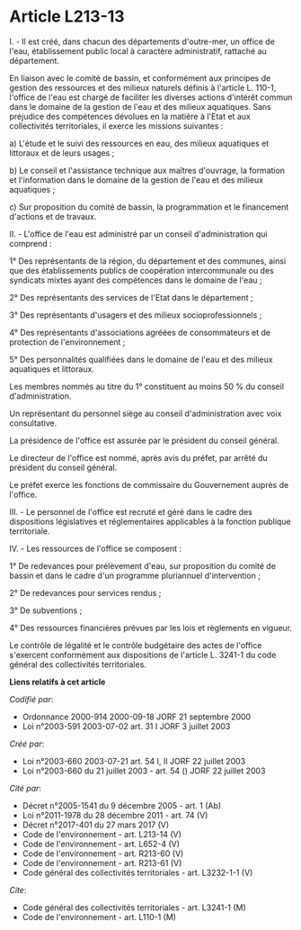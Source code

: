 # Article L213-13

I. - Il est créé, dans chacun des départements d'outre-mer, un office de l'eau, établissement public local à caractère
administratif, rattaché au département.

En liaison avec le comité de bassin, et conformément aux principes de gestion des ressources et des milieux naturels définis
à l'article L. 110-1, l'office de l'eau est chargé de faciliter les diverses actions d'intérêt commun dans le domaine de la
gestion de l'eau et des milieux aquatiques. Sans préjudice des compétences dévolues en la matière à l'Etat et aux
collectivités territoriales, il exerce les missions suivantes :

a) L'étude et le suivi des ressources en eau, des milieux aquatiques et littoraux et de leurs usages ;

b) Le conseil et l'assistance technique aux maîtres d'ouvrage, la formation et l'information dans le domaine de la gestion de
l'eau et des milieux aquatiques ;

c) Sur proposition du comité de bassin, la programmation et le financement d'actions et de travaux.

II. - L'office de l'eau est administré par un conseil d'administration qui comprend :

1° Des représentants de la région, du département et des communes, ainsi que des établissements publics de coopération
intercommunale ou des syndicats mixtes ayant des compétences dans le domaine de l'eau ;

2° Des représentants des services de l'Etat dans le département ;

3° Des représentants d'usagers et des milieux socioprofessionnels ;

4° Des représentants d'associations agréées de consommateurs et de protection de l'environnement ;

5° Des personnalités qualifiées dans le domaine de l'eau et des milieux aquatiques et littoraux.

Les membres nommés au titre du 1° constituent au moins 50 % du conseil d'administration.

Un représentant du personnel siège au conseil d'administration avec voix consultative.

La présidence de l'office est assurée par le président du conseil général.

Le directeur de l'office est nommé, après avis du préfet, par arrêté du président du conseil général.

Le préfet exerce les fonctions de commissaire du Gouvernement auprès de l'office.

III. - Le personnel de l'office est recruté et géré dans le cadre des dispositions législatives et réglementaires applicables
à la fonction publique territoriale.

IV. - Les ressources de l'office se composent :

1° De redevances pour prélèvement d'eau, sur proposition du comité de bassin et dans le cadre d'un programme pluriannuel
d'intervention ;

2° De redevances pour services rendus ;

3° De subventions ;

4° Des ressources financières prévues par les lois et règlements en vigueur.

Le contrôle de légalité et le contrôle budgétaire des actes de l'office s'exercent conformément aux dispositions de l'article
L. 3241-1 du code général des collectivités territoriales.

**Liens relatifs à cet article**

_Codifié par_:

  - Ordonnance 2000-914 2000-09-18 JORF 21 septembre 2000
  - Loi n°2003-591 2003-07-02 art. 31 I JORF 3 juillet 2003

_Créé par_:

  - Loi n°2003-660 2003-07-21 art. 54 I, II JORF 22 juillet 2003
  - Loi n°2003-660 du 21 juillet 2003 - art. 54 () JORF 22 juillet 2003

_Cité par_:

  - Décret n°2005-1541 du 9 décembre 2005 - art. 1 (Ab)
  - Loi n°2011-1978 du 28 décembre 2011 - art. 74 (V)
  - Décret n°2017-401 du 27 mars 2017 (V)
  - Code de l'environnement - art. L213-14 (V)
  - Code de l'environnement - art. L652-4 (V)
  - Code de l'environnement - art. R213-60 (V)
  - Code de l'environnement - art. R213-61 (V)
  - Code général des collectivités territoriales - art. L3232-1-1 (V)

_Cite_:

  - Code général des collectivités territoriales - art. L3241-1 (M)
  - Code de l'environnement - art. L110-1 (M)
